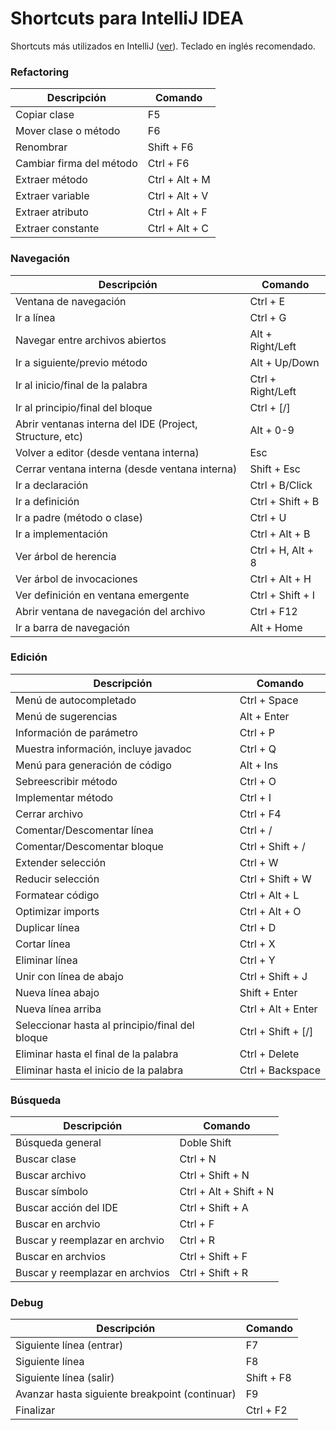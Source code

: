 # Shortcuts para IntelliJ IDEA

Shortcuts más utilizados en IntelliJ ([ver](https://resources.jetbrains.com/storage/products/intellij-idea/docs/IntelliJIDEA_ReferenceCard.pdf)).  Teclado en inglés recomendado.

### Refactoring

|Descripción|Comando|
|-|-|
|Copiar clase|F5|
|Mover clase o método|F6|
|Renombrar|Shift + F6|
|Cambiar firma del método|Ctrl + F6|
|Extraer método|Ctrl + Alt + M|
|Extraer variable|Ctrl + Alt + V|
|Extraer atributo|Ctrl + Alt + F|
|Extraer constante|Ctrl + Alt + C|

### Navegación

|Descripción|Comando|
|-|-|
|Ventana de navegación|Ctrl + E|
|Ir a línea|Ctrl + G|
|Navegar entre archivos abiertos|Alt + Right/Left|
|Ir a siguiente/previo método|Alt + Up/Down|
|Ir al inicio/final de la palabra|Ctrl + Right/Left|
|Ir al principio/final del bloque|Ctrl + [/]|
|Abrir ventanas interna del IDE (Project, Structure, etc)|Alt + 0-9|
|Volver a editor (desde ventana interna)|Esc|
|Cerrar ventana interna (desde ventana interna)|Shift + Esc|
|Ir a declaración|Ctrl + B/Click|
|Ir a definición|Ctrl + Shift + B|
|Ir a padre (método o clase)|Ctrl + U|
|Ir a implementación|Ctrl + Alt + B|
|Ver árbol de herencia|Ctrl + H, Alt + 8|
|Ver árbol de invocaciones|Ctrl + Alt + H|
|Ver definición en ventana emergente|Ctrl + Shift + I|
|Abrir ventana de navegación del archivo|Ctrl + F12|
|Ir a barra de navegación|Alt + Home|

### Edición

|Descripción|Comando|
|-|-|
|Menú de autocompletado|Ctrl + Space|
|Menú de sugerencias|Alt + Enter|
|Información de parámetro|Ctrl + P|
|Muestra información, incluye javadoc|Ctrl + Q|
|Menú para generación de código|Alt + Ins|
|Sebreescribir método|Ctrl + O|
|Implementar método|Ctrl + I|
|Cerrar archivo|Ctrl + F4|
|Comentar/Descomentar línea|Ctrl + /|
|Comentar/Descomentar bloque|Ctrl + Shift + /|
|Extender selección|Ctrl + W|
|Reducir selección|Ctrl + Shift + W|
|Formatear código|Ctrl + Alt + L|
|Optimizar imports|Ctrl + Alt + O|
|Duplicar línea|Ctrl + D|
|Cortar línea|Ctrl + X|
|Eliminar línea|Ctrl + Y|
|Unir con línea de abajo|Ctrl + Shift + J|
|Nueva línea abajo|Shift + Enter|
|Nueva línea arriba|Ctrl + Alt + Enter|
|Seleccionar hasta al principio/final del bloque|Ctrl + Shift + [/]|
|Eliminar hasta el final de la palabra|Ctrl + Delete|
|Eliminar hasta el inicio de la palabra|Ctrl + Backspace|

### Búsqueda

|Descripción|Comando|
|-|-|
|Búsqueda general|Doble Shift|
|Buscar clase|Ctrl + N|
|Buscar archivo|Ctrl + Shift + N|
|Buscar símbolo|Ctrl + Alt + Shift + N|
|Buscar acción del IDE|Ctrl + Shift + A|
|Buscar en archvio|Ctrl + F|
|Buscar y reemplazar en archvio|Ctrl + R|
|Buscar en archvios|Ctrl + Shift + F|
|Buscar y reemplazar en archvios|Ctrl + Shift + R|

### Debug

|Descripción|Comando|
|-|-|
|Siguiente línea (entrar)|F7|
|Siguiente línea|F8|
|Siguiente línea (salir)|Shift + F8|
|Avanzar hasta siguiente breakpoint (continuar)|F9|
|Finalizar|Ctrl + F2|
